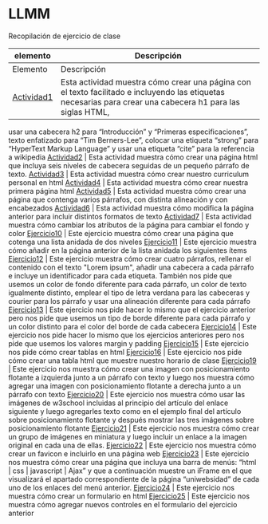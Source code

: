 # LLMM
Recopilación de ejercicio de clase


    
elemento | Descripción
-------- | -----------
Elemento | Descripción
[Actividad1](/tema0/Actividad%201.html) | Esta actividad muestra cómo crear una página con el texto facilitado e incluyendo las etiquetas necesarias para crear una cabecera h1 para las siglas HTML,
usar una cabecera h2 para “Introducción” y “Primeras especificaciones”, texto enfatizado para “Tim Berners-Lee”, colocar una etiqueta “strong” para “HyperText Markup Language” y usar una etiqueta “cite” para la referencia a wikipedia
[Actividad2](/tema0/Actividad%202.html) | Esta actividad muestra cómo crear una página html que incluya seis niveles de cabecera seguidas de un pequeño párrafo de texto.
[Actividad3](/tema0/Actividad%203.html) | Esta actividad muestra cómo crear nuestro curriculum personal en html
[Actividad4](/tema0/Actividad%204.html) | Esta actividad muestra cómo crear nuestra primera página html
[Actividad5](/tema0/Actividad%205.html) | Esta actividad muestra cómo crear una página que contenga varios párrafos, con distinta alineación y con encabezados
[Actividad6](/tema0/Actividad%206.html) | Esta actividad muestra cómo modifica la página anterior para incluir distintos formatos de texto
[Actividad7](/Tema0/Actividad%207.html) | Esta actividad muestra cómo cambiar los atributos de la página para cambiar el fondo y color
[Ejercicio10](/Tema0/Ejercicio%2010.html) | Este ejercicio muestra cómo crear una página que cotenga una lista anidada de dos niveles
[Ejercicio11](/Tema0/Ejercicio%2011.html) | Este ejercicio muestra cómo añadir en la página anterior de la lista anidada los siguientes ítems
[Ejercicio12](Tema0/Ejercicio%2012.html) | Este ejercicio muestra cómo crear cuatro párrafos, rellenar el contenido con el texto "Lorem ipsum", añadir una cabecera a cada párrafo e incluye un identificador para cada etiqueta. También nos pide que usemos un color de fondo diferente para cada párrafo, un color de texto igualmente distinto, emplear el tipo de letra verdana para las cabeceras y courier para los párrafo y usar una alineación diferente para cada párrafo
[Ejercicio13](/Tema0/Ejercicio%2013.html) | Este ejercicio nos pide hacer lo mismo que el ejercicio anterior pero nos pide que usemos un tipo de borde diferente para cada párrafo y un color distinto para el color del borde de cada cabecera
[Ejercicio14](/Tema0/Ejercicio%2014.html) | Este ejercicio nos pide hacer lo mismo que los ejercicios anteriores pero nos pide que usemos los valores margin y padding
[Ejercicio15](/Tema0/Ejercicio%2015.html) | Este ejercicio nos pide cómo crear tablas en html
[Ejercicio16](/Tema0/Ejercicio%2016.html) | Este ejercicio nos pide cómo crear una tabla html que muestre nuestro horario de clase
[Ejercicio19](/Tema0/Ejercicio%2019.html) | Este ejercicio nos muestra cómo crear una imagen con posicionamiento flotante a izquierda junto a un párrafo con texto y luego nos muestra cómo agregar una imagen con posicionamiento flotante a derecha junto a un párrafo con texto
[Ejercicio20](/Tema0/Ejercicio%2020.html) | Este ejercicio nos muestra cómo usar las imágenes de w3school incluidas al principio del artículo del enlace siguiente y luego agregarles texto como en el ejemplo final del artículo sobre posicionamiento flotante y después mostrar las tres imágenes sobre posicionamiento flotante
[Ejercicio21](/Tema0/Ejercicio%2021.html) | Este ejercicio nos muestra cómo crear un grupo de imágenes en miniatura y luego incluir un enlace a la imagen original en cada una de ellas.
[Ejercicio22](/Tema0/Ejercicio%2022.html) | Este ejercicio nos muestra cómo crear un favicon e incluirlo en una página web
[Ejercicio23](/Tema0/Ejercicio%2023.html) | Este ejercicio nos muestra cómo crear una página que incluya una barra de menús: “html | css | javascript | Ajax” y que a continuación muestre un iFrame en el que visualizará el apartado correspondiente de la página “uniwebsidad” de cada uno de los enlaces del menú anterior.
[Ejercicio24](/Tema0/Ejercicio%2024.html) | Este ejercicio nos muestra cómo crear un formulario en html
[Ejercicio25](/Tema0/Ejercicio%2025.html) | Este ejercicio nos muestra cómo agregar nuevos controles en el formulario del ejercicio anterior


